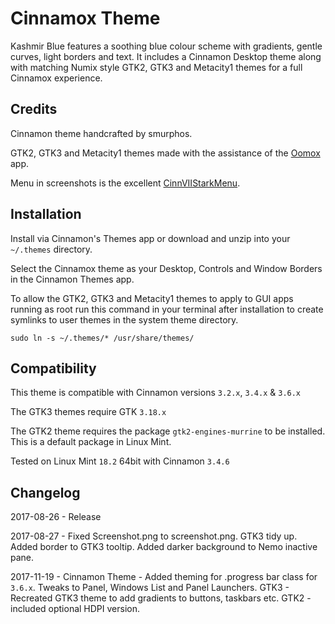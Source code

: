 # Cinnamox Theme

Kashmir Blue features a soothing blue colour scheme with gradients, gentle curves, light borders and text. It includes a Cinnamon Desktop theme along with matching Numix style GTK2, GTK3 and Metacity1 themes for a full Cinnamox experience.


## Credits

Cinnamon theme handcrafted by smurphos.

GTK2, GTK3 and Metacity1 themes made with the assistance of the [Oomox](https://github.com/actionless/oomox) app.

Menu in screenshots is the excellent [CinnVIIStarkMenu](https://cinnamon-spices.linuxmint.com/applets/view/281).


## Installation

Install via Cinnamon's Themes app or download and unzip into your `~/.themes` directory.

Select the Cinnamox theme as your Desktop, Controls and Window Borders in the Cinnamon Themes app.

To allow the GTK2, GTK3 and Metacity1 themes to apply to GUI apps running as root run this command in your terminal after installation to create symlinks to user themes in the system theme directory.

`sudo ln -s ~/.themes/* /usr/share/themes/`


## Compatibility

This theme is compatible with Cinnamon versions `3.2.x`, `3.4.x` & `3.6.x`

The GTK3 themes require GTK `3.18.x`

The GTK2 theme requires the package `gtk2-engines-murrine` to be installed. This is a default package in Linux Mint.

Tested on Linux Mint `18.2` 64bit with Cinnamon `3.4.6`

## Changelog

2017-08-26 - Release

2017-08-27 - Fixed Screenshot.png to screenshot.png. GTK3 tidy up. Added border to GTK3 tooltip. Added darker background to Nemo inactive pane.

2017-11-19 - Cinnamon Theme - Added theming for .progress bar class for `3.6.x`. Tweaks to Panel, Windows List and Panel Launchers. GTK3 - Recreated GTK3 theme to add gradients to buttons, taskbars etc. GTK2 - included optional HDPI version.
